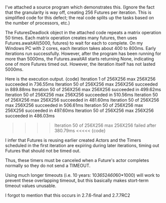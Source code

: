 I've attached a source program which demonstrates this. 
(Ignore the fact that the granularity is way off, 
creating 256 Futures per iteration. This is simplified
code for this defect; the real code splits up the tasks
based on the number of processors, etc.)

The FuturesDeadlock object in the attached code repeats a matrix operation 50 times. Each matrix operation creates many futures, then uses Futures.awaitAll(5000, futures) to wait for each to complete. On my Windows PC with 2 cores, each iteration takes about 400 to 800ms. Early iterations run successfully. However, after the program has been running for more than 5000ms, the Futures.awaitAll starts returning None, indicating one of more Futures timed out. However, the iteration itself has
not lasted 5000ms. 

Here is the execution output.
{code}
     Iteration  1 of 256X256 max 256X256 succeeded in 736.55ms 
     Iteration 50 of 256X256 max 256X256 succeeded in 889.88ms 
     Iteration 50 of 256X256 max 256X256 succeeded in 499.62ms 
     Iteration 50 of 256X256 max 256X256 succeeded in 510.56ms 
     Iteration 50 of 256X256 max 256X256 succeeded in 481.60ms 
     Iteration 50 of 256X256 max 256X256 succeeded in 506.61ms 
     Iteration 50 of 256X256 max 256X256 succeeded in 497.60ms 
     Iteration 50 of 256X256 max 256X256 succeeded in 486.03ms 
>>>> Iteration 50 of 256X256 max 256X256 failed after 380.79ms <<<<< 
{code}

I infer that Futures is reusing earlier created Actors and the Timers scheduled in the first iteration are expiring
during later iterations, timing out Futures that
should not be timed out.

Thus, these timers must be canceled when a Future's actor completes normally so they do not send a TIMEOUT.

Using much longer timeouts (i.e. 10 years: 10*365*24*60*60*1000) will work to prevent these overlapping timeout, but this basically makes stort-term timeout values unusable.



I forgot to mention that this occurs in 2.7.6-final and 2.7.7RC2
